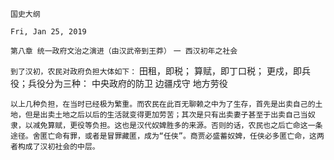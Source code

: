 `国史大纲`

`Fri, Jan 25, 2019`

`第八章 统一政府文治之演进（由汉武帝到王莽）`
`一 西汉初年之社会`

`到了汉初，农民对政府负担大体如下：`
田租，即税；
算赋，即丁口税；
更戍，即兵役；兵役分为三种：
中央政府的防卫
边疆戍守
地方劳役

`以上几种负担，在当时已经极为繁重。而农民在此百无聊赖之中为了生存，首先是出卖自己的土地，但是出卖土地之后以后的生活就变得更加劳苦；其次是只有出卖妻子甚至于出卖自己当奴隶，以减免算赋，更役等负担。这也是汉代奴婢胜多的来源。否则的话，农民也之后亡命这一条途径。舍匿亡命有罪，或者是冒罪藏匿，成为“任侠”。商贾必盛蓄奴婢，任侠必多匿亡命，这两者构成了汉初社会的中层。`
